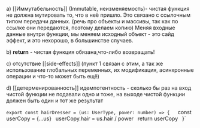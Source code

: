  a) [[Иммутабельность]] (Immutable, неизменяемость)- чистая функция не должна мутировать то, что в неё пришло. Это связано с ссылочным типом передачи данных. (речь про объекты и массивы, так как по ссылке они передаются, поэтому делаем копию)
Меняя входные данные внутри функции, мы меняем исходный объект - это сайд эффект, и это нехорошо, в большинстве случаев.

b) <b>return</b> - чистая функция обязана,что-либо возвращать!

c) отсутствие [[side-effects]] (пункт 1 связан с этим, а так же использование глобальных переменных, их модификация, асинхронные операции и что-то может быть ещё) 

d) [[детерменированность]] идемпотентность - сколько бы раз на вход чистой функции не подавали одно и тоже, на выходе чистой функции должен быть один и тот же результат

`export const hairDresser = (us: UserType, power: number) => {  
   `const userCopy = {...us}  `
   `userCopy.hair = us.hair / power  `
   `return userCopy  `
`}`
